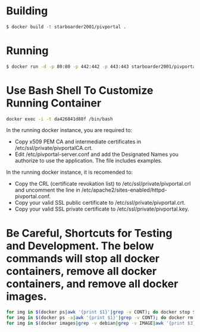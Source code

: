 Building
=====

```bash
$ docker build -t starboarder2001/pivportal .
```

Running
=====

```bash
$ docker run -d -p 80:80 -p 442:442 -p 443:443 starboarder2001/pivportal
```

Use Bash Shell To Customize Running Container
======

```bash
docker exec -i -t da426841d88f /bin/bash
```

In the running docker instance, you are required to:

- Copy x509 PEM CA and intermediate certificates in /etc/ssl/private/pivportalCA.crt.
- Edit /etc/pivportal-server.conf and add the Designated Names you authorize to use the application. The file includes examples.

In the running docker instance, it is recomended to:

- Copy the CRL (certificate revokation list) to /etc/ssl/private/pivportal.crl and uncomment the line in /etc/apache2/sites-enabled/httpd-pivportal.conf.
- Copy your valid SSL public certificate to /etc/ssl/private/pivportal.crt.
- Copy your valid SSL private certificate to /etc/ssl/private/pivportal.key.

Be Careful, Shortcuts for Testing and Development. The below commands will stop all docker containers, remove all docker containers, and remove all docker images.
======

```bash
for img in $(docker ps|awk '{print $1}'|grep -v CONT); do docker stop $img; done
for img in $(docker ps -a|awk '{print $1}'|grep -v CONT); do docker rm $img; done
for img in $(docker images|grep -v debian|grep -v IMAGE|awk '{print $3}'); do docker rmi $img; done
```